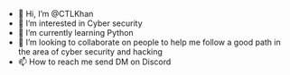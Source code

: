 - 👋 Hi, I’m @CTLKhan
- 👀 I’m interested in Cyber security
- 🌱 I’m currently learning Python
- 💞️ I’m looking to collaborate on people to help me follow a good path in the area of ​​cyber security and hacking
- 📫 How to reach me send DM on Discord

